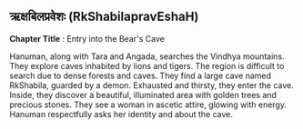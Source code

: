 ## ऋक्षबिलप्रवेशः (RkShabilapravEshaH)
**Chapter Title** : Entry into the Bear's Cave

Hanuman, along with Tara and Angada, searches the Vindhya mountains. They explore caves inhabited by lions and tigers. The region is difficult to search due to dense forests and caves. They find a large cave named RkShabila, guarded by a demon. Exhausted and thirsty, they enter the cave. Inside, they discover a beautiful, illuminated area with golden trees and precious stones. They see a woman in ascetic attire, glowing with energy. Hanuman respectfully asks her identity and about the cave.